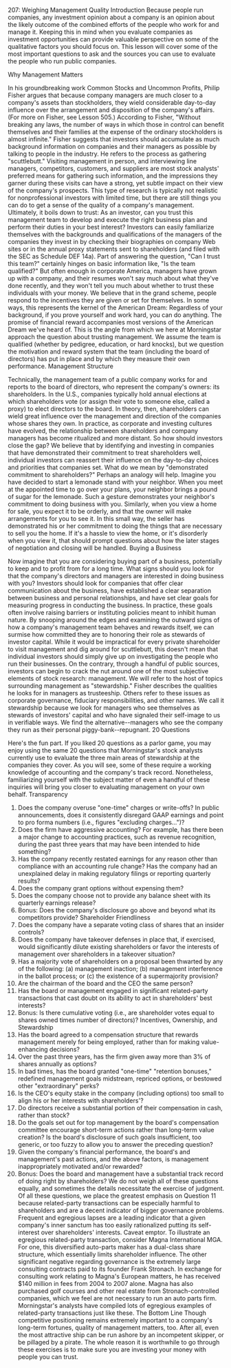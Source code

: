 207: Weighing Management Quality
Introduction
Because people run companies, any investment opinion about a company is an opinion about the likely outcome of the combined efforts of the people who work for and manage it.
Keeping this in mind when you evaluate companies as investment opportunities can provide valuable perspective on some of the qualitative factors you should focus on. This lesson will cover some of the most important questions to ask and the sources you can use to evaluate the people who run public companies.

Why Management Matters

In his groundbreaking work Common Stocks and Uncommon Profits, Philip Fisher argues that because company managers are much closer to a company's assets than stockholders, they wield considerable day-to-day influence over the arrangement and disposition of the company's affairs. (For more on Fisher, see Lesson 505.) According to Fisher, "Without breaking any laws, the number of ways in which those in control can benefit themselves and their families at the expense of the ordinary stockholders is almost infinite."
Fisher suggests that investors should accumulate as much background information on companies and their managers as possible by talking to people in the industry. He refers to the process as gathering "scuttlebutt." Visiting management in person, and interviewing line managers, competitors, customers, and suppliers are most stock analysts' preferred means for gathering such information, and the impressions they garner during these visits can have a strong, yet subtle impact on their view of the company's prospects. This type of research is typically not realistic for nonprofessional investors with limited time, but there are still things you can do to get a sense of the quality of a company's management.
Ultimately, it boils down to trust: As an investor, can you trust this management team to develop and execute the right business plan and perform their duties in your best interest?
Investors can easily familiarize themselves with the backgrounds and qualifications of the managers of the companies they invest in by checking their biographies on company Web sites or in the annual proxy statements sent to shareholders (and filed with the SEC as Schedule DEF 14a). Part of answering the question, "Can I trust this team?" certainly hinges on basic information like, "Is the team qualified?" But often enough in corporate America, managers have grown up with a company, and their resumes won't say much about what they've done recently, and they won't tell you much about whether to trust these individuals with your money.
We believe that in the grand scheme, people respond to the incentives they are given or set for themselves. In some ways, this represents the kernel of the American Dream: Regardless of your background, if you prove yourself and work hard, you can do anything. The promise of financial reward accompanies most versions of the American Dream we've heard of. This is the angle from which we here at Morningstar approach the question about trusting management. We assume the team is qualified (whether by pedigree, education, or hard knocks), but we question the motivation and reward system that the team (including the board of directors) has put in place and by which they measure their own performance.
Management Structure

Technically, the management team of a public company works for and reports to the board of directors, who represent the company's owners: its shareholders. In the U.S., companies typically hold annual elections at which shareholders vote (or assign their vote to someone else, called a proxy) to elect directors to the board. In theory, then, shareholders can wield great influence over the management and direction of the companies whose shares they own. In practice, as corporate and investing cultures have evolved, the relationship between shareholders and company managers has become ritualized and more distant.
So how should investors close the gap? We believe that by identifying and investing in companies that have demonstrated their commitment to treat shareholders well, individual investors can reassert their influence on the day-to-day choices and priorities that companies set.
What do we mean by "demonstrated commitment to shareholders?" Perhaps an analogy will help. Imagine you have decided to start a lemonade stand with your neighbor. When you meet at the appointed time to go over your plans, your neighbor brings a pound of sugar for the lemonade. Such a gesture demonstrates your neighbor's commitment to doing business with you.
Similarly, when you view a home for sale, you expect it to be orderly, and that the owner will make arrangements for you to see it. In this small way, the seller has demonstrated his or her commitment to doing the things that are necessary to sell you the home. If it's a hassle to view the home, or it's disorderly when you view it, that should prompt questions about how the later stages of negotiation and closing will be handled.
Buying a Business

Now imagine that you are considering buying part of a business, potentially to keep and to profit from for a long time. What signs should you look for that the company's directors and managers are interested in doing business with you?
Investors should look for companies that offer clear communication about the business, have established a clear separation between business and personal relationships, and have set clear goals for measuring progress in conducting the business. In practice, these goals often involve raising barriers or instituting policies meant to inhibit human nature. By snooping around the edges and examining the outward signs of how a company's management team behaves and rewards itself, we can surmise how committed they are to honoring their role as stewards of investor capital.
While it would be impractical for every private shareholder to visit management and dig around for scuttlebutt, this doesn't mean that individual investors should simply give up on investigating the people who run their businesses. On the contrary, through a handful of public sources, investors can begin to crack the nut around one of the most subjective elements of stock research: management.
We will refer to the host of topics surrounding management as "stewardship." Fisher describes the qualities he looks for in managers as trusteeship. Others refer to these issues as corporate governance, fiduciary responsibilities, and other names. We call it stewardship because we look for managers who see themselves as stewards of investors' capital and who have signaled their self-image to us in verifiable ways. We find the alternative--managers who see the company they run as their personal piggy-bank--repugnant.
20 Questions

Here's the fun part. If you liked 20 questions as a parlor game, you may enjoy using the same 20 questions that Morningstar's stock analysts currently use to evaluate the three main areas of stewardship at the companies they cover. As you will see, some of these require a working knowledge of accounting and the company's track record. Nonetheless, familiarizing yourself with the subject matter of even a handful of these inquiries will bring you closer to evaluating management on your own behalf.
Transparency
1. Does the company overuse "one-time" charges or write-offs? In public announcements, does it consistently disregard GAAP earnings and point to pro forma numbers (i.e., figures "excluding charges...")?
2. Does the firm have aggressive accounting? For example, has there been a major change to accounting practices, such as revenue recognition, during the past three years that may have been intended to hide something?
3. Has the company recently restated earnings for any reason other than compliance with an accounting rule change? Has the company had an unexplained delay in making regulatory filings or reporting quarterly results?
4. Does the company grant options without expensing them?
5. Does the company choose not to provide any balance sheet with its quarterly earnings release?
6. Bonus: Does the company's disclosure go above and beyond what its competitors provide?
Shareholder Friendliness
7.  Does the company have a separate voting class of shares that an insider controls?
8. Does the company have takeover defenses in place that, if exercised, would significantly dilute existing shareholders or favor the interests of management over shareholders in a takeover situation?
9. Has a majority vote of shareholders on a proposal been thwarted by any of the following: (a) management inaction; (b) management interference in the ballot process; or (c) the existence of a supermajority provision?
10. Are the chairman of the board and the CEO the same person?
11. Has the board or management engaged in significant related-party transactions that cast doubt on its ability to act in shareholders' best interests?
12. Bonus: Is there cumulative voting (i.e., are shareholder votes equal to shares owned times number of directors)?
Incentives, Ownership, and Stewardship
13. Has the board agreed to a compensation structure that rewards management merely for being employed, rather than for making value-enhancing decisions?
14. Over the past three years, has the firm given away more than 3% of shares annually as options?
15. In bad times, has the board granted "one-time" "retention bonuses," redefined management goals midstream, repriced options, or bestowed other "extraordinary" perks?
16. Is the CEO's equity stake in the company (including options) too small to align his or her interests with shareholders'?
17. Do directors receive a substantial portion of their compensation in cash, rather than stock?
18. Do the goals set out for top management by the board's compensation committee encourage short-term actions rather than long-term value creation? Is the board's disclosure of such goals insufficient, too generic, or too fuzzy to allow you to answer the preceding question?
19. Given the company's financial performance, the board's and management's past actions, and the above factors, is management inappropriately motivated and/or rewarded?
20. Bonus: Does the board and management have a substantial track record of doing right by shareholders?
We do not weigh all of these questions equally, and sometimes the details necessitate the exercise of judgment. Of all these questions, we place the greatest emphasis on Question 11 because related-party transactions can be especially harmful to shareholders and are a decent indicator of bigger governance problems. Frequent and egregious lapses are a leading indicator that a given company's inner sanctum has too easily rationalized putting its self-interest over shareholders' interests. Caveat emptor.
To illustrate an egregious related-party transaction, consider Magna International MGA. For one, this diversified auto-parts maker has a dual-class share structure, which essentially limits shareholder influence. The other significant negative regarding governance is the extremely large consulting contracts paid to its founder Frank Stronach. In exchange for consulting work relating to Magna's European matters, he has received $140 million in fees from 2004 to 2007 alone. Magna has also purchased golf courses and other real estate from Stronach-controlled companies, which we feel are not necessary to run an auto parts firm. Morningstar's analysts have compiled lots of egregious examples of related-party transactions just like these.
The Bottom Line
Though competitive positioning remains extremely important to a company's long-term fortunes, quality of management matters, too. After all, even the most attractive ship can be run ashore by an incompetent skipper, or be pillaged by a pirate. The whole reason it is worthwhile to go through these exercises is to make sure you are investing your money with people you can trust.

